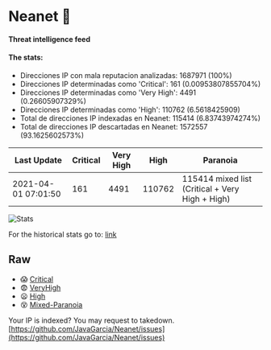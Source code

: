 # Neanet :hocho:
#### Threat intelligence feed
#### The stats:

- Direcciones IP con mala reputacion analizadas: 1687971 (100%)
- Direcciones IP determinadas como 'Critical':  161 (0.00953807855704%)
- Direcciones IP determinadas como 'Very High':  4491 (0.26605907329%)
- Direcciones IP determinadas como 'High':  110762 (6.5618425909)
- Total de direcciones IP indexadas en Neanet:  115414 (6.83743974274%)
- Total de direcciones IP descartadas en Neanet:  1572557 (93.1625602573%)

| Last Update | Critical | Very High | High | Paranoia |
| --- | --- | --- | --- | --- |
| 2021-04-01 07:01:50 | 161 | 4491 | 110762 | 115414 mixed list (Critical + Very High + High)|

![Stats](https://docs.google.com/spreadsheets/d/e/2PACX-1vSnaNMIXVabIpDJjufMlzH7poXnshF3mgd8Is1g9ytUEzVsP5my4Trn8f-xkoLLQ38xpL3HtmUexLo6/pubchart?oid=501124687&format=image)

For the historical stats go to: [link](/stats.csv)
## Raw
- :scream: [Critical](https://raw.githubusercontent.com/JavaGarcia/Neanet/master/blacklists/neanet_critical.txt)
- :fearful: [VeryHigh](https://raw.githubusercontent.com/JavaGarcia/Neanet/master/blacklists/neanet_veryHigh.txtt)
- :frowning: [High](https://raw.githubusercontent.com/JavaGarcia/Neanet/master/blacklists/neanet_high.txt)
- :dizzy_face: [Mixed-Paranoia](https://raw.githubusercontent.com/JavaGarcia/Neanet/master/blacklists/neanet_all.txt)


Your IP is indexed? You may request to takedown. [https://github.com/JavaGarcia/Neanet/issues](https://github.com/JavaGarcia/Neanet/issues)























































































































































































































































































































































































































































































































































































































































































































































































































































































































































































































































































































































































































































































































































































































































































































































































































































































































































































































































































































































































































































































































































































































































































































































































































































































































































































































































































































































































































































































































































































































































































































































































































































































































































































































































































































































































































































































































































































































































































































































































































































































































































































































































































































































































































































































































































































































































































































































































































































































































































































































































































































































































































































































































































































































































































